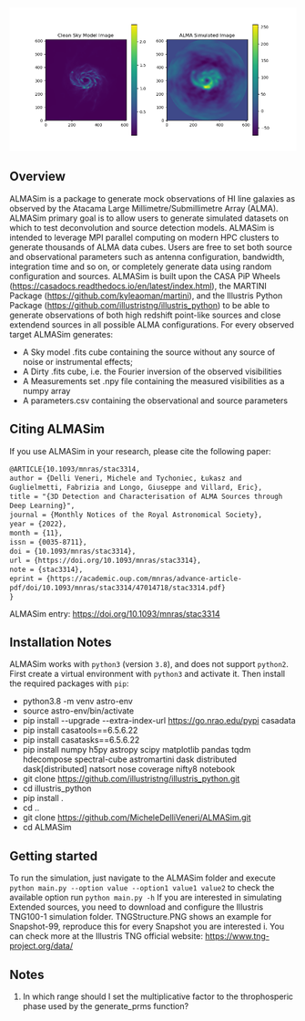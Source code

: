 ![Alt text](ALMASim_banner.png)

## Overview


ALMASim is a package to generate mock observations of HI line galaxies as observed by the Atacama Large Millimetre/Submillimetre Array (ALMA). ALMASim primary goal is to allow users to generate simulated datasets on which to test deconvolution and source detection models. ALMASim is intended to leverage MPI parallel computing on modern HPC clusters to generate thousands of ALMA data cubes. Users are free to set both source and observational parameters such as antenna configuration, bandwidth, integration time and so on, or completely generate data using random configuration and sources.
ALMASim is built upon the CASA PiP Wheels (https://casadocs.readthedocs.io/en/latest/index.html), the MARTINI Package (https://github.com/kyleaoman/martini), and the Illustris Python Package (https://github.com/illustristng/illustris_python) to be able to generate observations of both high redshift point-like sources and close extendend sources in all possible ALMA configurations. 
For every observed target ALMASim generates:

- A Sky model .fits cube containing the source without any source of noise or instrumental effects;
- A Dirty .fits cube, i.e. the Fourier inversion of the observed visibilities 
- A Measurements set .npy file containing the measured visibilities as a numpy array 
- A parameters.csv containing the observational and source parameters

## Citing ALMASim

   
If you use ALMASim in your research, please cite the following paper:


    @ARTICLE{10.1093/mnras/stac3314,
    author = {Delli Veneri, Michele and Tychoniec, Łukasz and Guglielmetti, Fabrizia and Longo, Giuseppe and Villard, Eric},
    title = "{3D Detection and Characterisation of ALMA Sources through Deep Learning}",
    journal = {Monthly Notices of the Royal Astronomical Society},
    year = {2022},
    month = {11},
    issn = {0035-8711}, 
    doi = {10.1093/mnras/stac3314},
    url = {https://doi.org/10.1093/mnras/stac3314},
    note = {stac3314},
    eprint = {https://academic.oup.com/mnras/advance-article-pdf/doi/10.1093/mnras/stac3314/47014718/stac3314.pdf}
    }

ALMASim entry: https://doi.org/10.1093/mnras/stac3314

## Installation Notes


ALMASim works with ``python3`` (version ``3.8``), and does not support ``python2``.
First create a virtual environment with ``python3`` and activate it. Then install the required packages with ``pip``:

- python3.8 -m venv astro-env
- source astro-env/bin/activate
- pip install --upgrade --extra-index-url https://go.nrao.edu/pypi casadata
- pip install casatools==6.5.6.22
- pip install casatasks==6.5.6.22
- pip install numpy h5py astropy scipy matplotlib pandas tqdm hdecompose spectral-cube astromartini dask distributed dask[distributed]  natsort nose coverage nifty8 notebook
- git clone https://github.com/illustristng/illustris_python.git
- cd illustris_python
- pip install .
- cd ..
- git clone https://github.com/MicheleDelliVeneri/ALMASim.git
- cd ALMASim


## Getting started


To run the simulation, just navigate to the ALMASim folder and execute 
``python main.py --option value --option1 value1 value2``
to check the available option run 
``python main.py -h``
If you are interested in simulating Extended sources, you need to download and configure the Illustris TNG100-1 simulation folder.
TNGStructure.PNG shows an example for Snapshot-99, reproduce this for every Snapshot you are interested i. You can check more at the Illustris TNG official website: https://www.tng-project.org/data/  


## Notes

1. In which range should I set the multiplicative factor to the throphosperic phase used by the generate_prms function?
